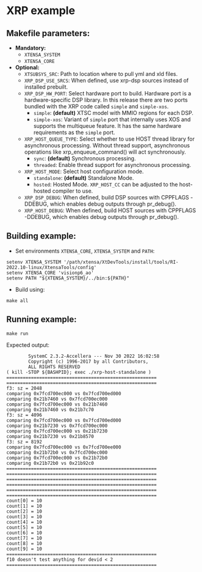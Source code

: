 # XRP example

## Makefile parameters:

- **Mandatory:**
    - `XTENSA_SYSTEM`
    - `XTENSA_CORE`
- **Optional:**
    - `XTSUBSYS_SRC`: Path to location where to pull yml and xld files.
    - `XRP_DSP_USE_SRCS`: When defined, use xrp-dsp sources instead of installed prebuilt.
    - `XRP_DSP_HW_PORT`: Select hardware port to build. Hardware port is a hardware-specific DSP library. In this release there are two ports bundled with the XRP code called `simple` and `simple-xos`.
        - `simple`: **(default)** XTSC model with MMIO regions for each DSP.
        - `simple-xos`: Variant of `simple` port that internally uses XOS and supports the multiqueue feature. It has the same hardware requirements as the `simple` port.
    - `XRP_HOST_QUEUE_TYPE`: Select whether to use HOST thread library for asynchronous processing. Without thread support, asynchronous operations like xrp_enqueue_command() will act synchronously.
        - `sync`: **(default)** Synchronous processing.
        - `threaded`: Enable thread support for asynchronous processing.
    - `XRP_HOST_MODE`: Select host configuration mode.
        - `standalone`: **(default)** Standalone Mode.
        - `hosted`: Hosted Mode. `XRP_HOST_CC` can be adjusted to the host-hosted compiler to use.
    - `XRP_DSP_DEBUG`: When defined, build DSP sources with CPPFLAGS -DDEBUG, which enables debug outputs through pr_debug().
    - `XRP_HOST_DEBUG`: When defined, build HOST sources with CPPFLAGS -DDEBUG, which enables debug outputs through pr_debug().

## Building example:

- Set environments `XTENSA_CORE`, `XTENSA_SYSTEM` and `PATH`:
```
setenv XTENSA_SYSTEM '/path/xtensa/XtDevTools/install/tools/RI-2022.10-linux/XtensaTools/config'
setenv XTENSA_CORE 'visionp6_ao'
setenv PATH "${XTENSA_SYSTEM}/../bin:${PATH}"
```

- Build using:
```
make all
```

## Running example:

```
make run
```
Expected output:
```
        SystemC 2.3.2-Accellera --- Nov 30 2022 16:02:58
        Copyright (c) 1996-2017 by all Contributors,
        ALL RIGHTS RESERVED
( kill -STOP ${BASHPID}; exec ./xrp-host-standalone )
=======================================================
=======================================================
f3: sz = 2048
comparing 0x7fcd700ec000 vs 0x7fcd700ed000
comparing 0x21b7460 vs 0x7fcd700ec000
comparing 0x7fcd700ec000 vs 0x21b7460
comparing 0x21b7460 vs 0x21b7c70
f3: sz = 4096
comparing 0x7fcd700ec000 vs 0x7fcd700ed000
comparing 0x21b7230 vs 0x7fcd700ec000
comparing 0x7fcd700ec000 vs 0x21b7230
comparing 0x21b7230 vs 0x21b8570
f3: sz = 8192
comparing 0x7fcd700ec000 vs 0x7fcd700ee000
comparing 0x21b72b0 vs 0x7fcd700ec000
comparing 0x7fcd700ec000 vs 0x21b72b0
comparing 0x21b72b0 vs 0x21b92c0
=======================================================
=======================================================
=======================================================
=======================================================
=======================================================
=======================================================
count[0] = 10
count[1] = 10
count[2] = 10
count[3] = 10
count[4] = 10
count[5] = 10
count[6] = 10
count[7] = 10
count[8] = 10
count[9] = 10
=======================================================
f10 doesn't test anything for devid < 2
=======================================================
```
